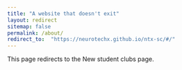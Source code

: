 ```yaml
---
title: "A website that doesn't exit"
layout: redirect
sitemap: false
permalink: /about/
redirect_to:  "https://neurotechx.github.io/ntx-sc/#/"
---
```

This page redirects to the New student clubs page.

